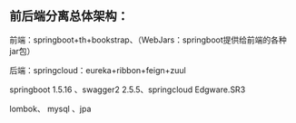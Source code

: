 ## 前后端分离总体架构：

前端：springboot+th+bookstrap、（WebJars：springboot提供给前端的各种jar包）

后端：springcloud：eureka+ribbon+feign+zuul

springboot 1.5.16 、swagger2 2.5.5、springcloud Edgware.SR3

lombok、  mysql 、jpa
